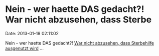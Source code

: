 Nein - wer haette DAS gedacht?! War nicht abzusehen, dass Sterbe
================================================================

Date: 2013-01-18 02:11:02

Nein - wer haette DAS gedacht?! [War nicht abzusehen, dass Sterbehilfe
ausgenutzt
wird](http://abcnews.go.com/blogs/headlines/2013/01/belgium-euthanizes-deaf-twins-going-blind/)
\...

